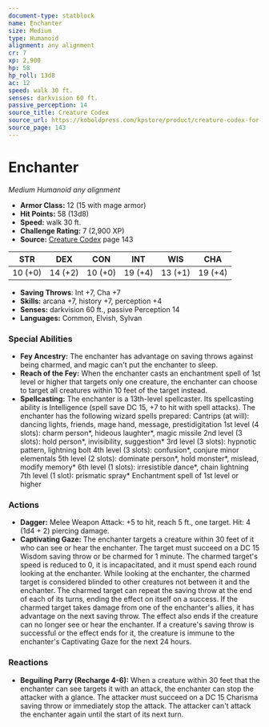 ```yaml
---
document-type: statblock
name: Enchanter
size: Medium
type: Humanoid
alignment: any alignment
cr: 7
xp: 2,900
hp: 58
hp_roll: 13d8
ac: 12
speed: walk 30 ft.
senses: darkvision 60 ft. 
passive_perception: 14
source_title: Creature Codex
source_url: https://koboldpress.com/kpstore/product/creature-codex-for-5th-edition-dnd
source_page: 143
---
```


# Enchanter

*Medium* *Humanoid* *any alignment*

- **Armor Class:** 12 (15 with mage armor)
- **Hit Points:** 58 (13d8)
- **Speed:** walk 30 ft.
- **Challenge Rating:** 7 (2,900 XP)
- **Source:** [Creature Codex](https://koboldpress.com/kpstore/product/creature-codex-for-5th-edition-dnd) page 143

| STR | DEX | CON | INT | WIS | CHA |
| --- | --- | --- | --- | --- | --- |
| 10 (+0) | 14 (+2) | 10 (+0) | 19 (+4) | 13 (+1) | 19 (+4) |

- **Saving Throws**: Int +7, Cha +7
- **Skills:** arcana +7, history +7, perception +4
- **Senses:** darkvision 60 ft., passive Perception 14
- **Languages:** Common, Elvish, Sylvan

### Special Abilities

- **Fey Ancestry:** The enchanter has advantage on saving throws against being charmed, and magic can't put the enchanter to sleep.
- **Reach of the Fey:** When the enchanter casts an enchantment spell of 1st level or higher that targets only one creature, the enchanter can choose to target all creatures within 10 feet of the target instead.
- **Spellcasting:** The enchanter is a 13th-level spellcaster. Its spellcasting ability is Intelligence (spell save DC 15, +7 to hit with spell attacks). The enchanter has the following wizard spells prepared: 
Cantrips (at will): dancing lights, friends, mage hand, message, prestidigitation
1st level (4 slots): charm person*, hideous laughter*, magic missile
2nd level (3 slots): hold person*, invisibility, suggestion*
3rd level (3 slots): hypnotic pattern, lightning bolt
4th level (3 slots): confusion*, conjure minor elementals
5th level (2 slots): dominate person*, hold monster*, mislead, modify memory*
6th level (1 slots): irresistible dance*, chain lightning
7th level (1 slot): prismatic spray*
Enchantment spell of 1st level or higher

### Actions

- **Dagger:** Melee Weapon Attack: +5 to hit, reach 5 ft., one target. Hit: 4 (1d4 + 2) piercing damage.
- **Captivating Gaze:** The enchanter targets a creature within 30 feet of it who can see or hear the enchanter. The target must succeed on a DC 15 Wisdom saving throw or be charmed for 1 minute. The charmed target's speed is reduced to 0, it is incapacitated, and it must spend each round looking at the enchanter. While looking at the enchanter, the charmed target is considered blinded to other creatures not between it and the enchanter. The charmed target can repeat the saving throw at the end of each of its turns, ending the effect on itself on a success. If the charmed target takes damage from one of the enchanter's allies, it has advantage on the next saving throw. The effect also ends if the creature can no longer see or hear the enchanter. If a creature's saving throw is successful or the effect ends for it, the creature is immune to the enchanter's Captivating Gaze for the next 24 hours.

### Reactions

- **Beguiling Parry (Recharge 4-6):** When a creature within 30 feet that the enchanter can see targets it with an attack, the enchanter can stop the attacker with a glance. The attacker must succeed on a DC 15 Charisma saving throw or immediately stop the attack. The attacker can't attack the enchanter again until the start of its next turn.

